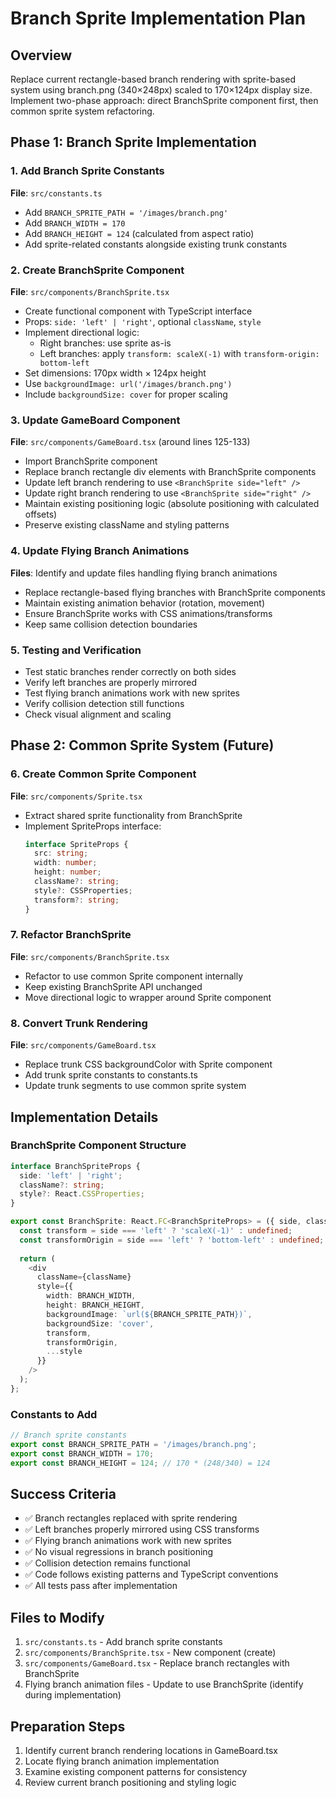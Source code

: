 # Branch Sprite Implementation Plan

## Overview
Replace current rectangle-based branch rendering with sprite-based system using branch.png (340×248px) scaled to 170×124px display size. Implement two-phase approach: direct BranchSprite component first, then common sprite system refactoring.

## Phase 1: Branch Sprite Implementation

### 1. Add Branch Sprite Constants
**File**: `src/constants.ts`
- Add `BRANCH_SPRITE_PATH = '/images/branch.png'`
- Add `BRANCH_WIDTH = 170` 
- Add `BRANCH_HEIGHT = 124` (calculated from aspect ratio)
- Add sprite-related constants alongside existing trunk constants

### 2. Create BranchSprite Component
**File**: `src/components/BranchSprite.tsx`
- Create functional component with TypeScript interface
- Props: `side: 'left' | 'right'`, optional `className`, `style`
- Implement directional logic:
  - Right branches: use sprite as-is
  - Left branches: apply `transform: scaleX(-1)` with `transform-origin: bottom-left`
- Set dimensions: 170px width × 124px height
- Use `backgroundImage: url('/images/branch.png')`
- Include `backgroundSize: cover` for proper scaling

### 3. Update GameBoard Component
**File**: `src/components/GameBoard.tsx` (around lines 125-133)
- Import BranchSprite component
- Replace branch rectangle div elements with BranchSprite components
- Update left branch rendering to use `<BranchSprite side="left" />`
- Update right branch rendering to use `<BranchSprite side="right" />`
- Maintain existing positioning logic (absolute positioning with calculated offsets)
- Preserve existing className and styling patterns

### 4. Update Flying Branch Animations
**Files**: Identify and update files handling flying branch animations
- Replace rectangle-based flying branches with BranchSprite components
- Maintain existing animation behavior (rotation, movement)
- Ensure BranchSprite works with CSS animations/transforms
- Keep same collision detection boundaries

### 5. Testing and Verification
- Test static branches render correctly on both sides
- Verify left branches are properly mirrored
- Test flying branch animations work with new sprites
- Verify collision detection still functions
- Check visual alignment and scaling

## Phase 2: Common Sprite System (Future)

### 6. Create Common Sprite Component
**File**: `src/components/Sprite.tsx`
- Extract shared sprite functionality from BranchSprite
- Implement SpriteProps interface:
  ```typescript
  interface SpriteProps {
    src: string;
    width: number;
    height: number;
    className?: string;
    style?: CSSProperties;
    transform?: string;
  }
  ```

### 7. Refactor BranchSprite
**File**: `src/components/BranchSprite.tsx`
- Refactor to use common Sprite component internally
- Keep existing BranchSprite API unchanged
- Move directional logic to wrapper around Sprite component

### 8. Convert Trunk Rendering
**File**: `src/components/GameBoard.tsx`
- Replace trunk CSS backgroundColor with Sprite component
- Add trunk sprite constants to constants.ts
- Update trunk segments to use common sprite system

## Implementation Details

### BranchSprite Component Structure
```typescript
interface BranchSpriteProps {
  side: 'left' | 'right';
  className?: string;
  style?: React.CSSProperties;
}

export const BranchSprite: React.FC<BranchSpriteProps> = ({ side, className, style }) => {
  const transform = side === 'left' ? 'scaleX(-1)' : undefined;
  const transformOrigin = side === 'left' ? 'bottom-left' : undefined;
  
  return (
    <div
      className={className}
      style={{
        width: BRANCH_WIDTH,
        height: BRANCH_HEIGHT,
        backgroundImage: `url(${BRANCH_SPRITE_PATH})`,
        backgroundSize: 'cover',
        transform,
        transformOrigin,
        ...style
      }}
    />
  );
};
```

### Constants to Add
```typescript
// Branch sprite constants
export const BRANCH_SPRITE_PATH = '/images/branch.png';
export const BRANCH_WIDTH = 170;
export const BRANCH_HEIGHT = 124; // 170 * (248/340) = 124
```

## Success Criteria
- ✅ Branch rectangles replaced with sprite rendering
- ✅ Left branches properly mirrored using CSS transforms
- ✅ Flying branch animations work with new sprites
- ✅ No visual regressions in branch positioning
- ✅ Collision detection remains functional
- ✅ Code follows existing patterns and TypeScript conventions
- ✅ All tests pass after implementation

## Files to Modify
1. `src/constants.ts` - Add branch sprite constants
2. `src/components/BranchSprite.tsx` - New component (create)
3. `src/components/GameBoard.tsx` - Replace branch rectangles with BranchSprite
4. Flying branch animation files - Update to use BranchSprite (identify during implementation)

## Preparation Steps
1. Identify current branch rendering locations in GameBoard.tsx
2. Locate flying branch animation implementation
3. Examine existing component patterns for consistency
4. Review current branch positioning and styling logic